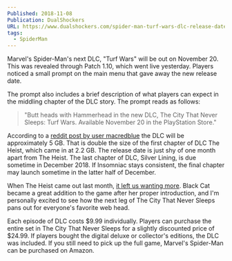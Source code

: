 ```yaml
---
Published: 2018-11-08
Publication: DualShockers
URL: https://www.dualshockers.com/spider-man-turf-wars-dlc-release-date/
tags:
  - SpiderMan
---
```

Marvel's Spider-Man's next DLC, "Turf Wars" will be out on November 20. This was revealed through Patch 1.10, which went live yesterday. Players noticed a small prompt on the main menu that gave away the new release date.

The prompt also includes a brief description of what players can expect in the middling chapter of the DLC story. The prompt reads as follows:

> "Butt heads with Hammerhead in the new DLC, The City That Never Sleeps: Turf Wars. Available November 20 in the PlayStation Store."

According to a [reddit post by user macredblue](https://www.reddit.com/r/PS4/comments/9v3g7n/image_spiderman_dlc_chapter_2_turf_wars_also/) the DLC will be approximately 5 GB. That is double the size of the first chapter of DLC The Heist, which came in at 2.2 GB. The release date is just shy of one month apart from The Heist. The last chapter of DLC, Silver Lining, is due sometime in December 2018. If Insomniac stays consistent, the final chapter may launch sometime in the latter half of December.

When The Heist came out last month, [it left us wanting more](https://www.dualshockers.com/marvels-spider-man-the-heist-review/). Black Cat became a great addition to the game after her proper introduction, and I'm personally excited to see how the next leg of The City That Never Sleeps pans out for everyone's favorite web head.

Each episode of DLC costs $9.99 individually. Players can purchase the entire set in The City That Never Sleeps for a slightly discounted price of $24.99. If players bought the digital deluxe or collector's editions, the DLC was included. If you still need to pick up the full game, Marvel's Spider-Man can be purchased on Amazon. 